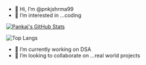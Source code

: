 - 👋 Hi, I’m @pnkjshrma99
- 👀 I’m interested in ...coding

[![Pankaj's GitHub Stats](https://github-readme-stats.vercel.app/api?username=pnkjshrma99)](https://github.com/anuraghazra/github-readme-stats)

![Top Langs](https://github-readme-stats.vercel.app/api/top-langs/?username=pnkjshrma99&theme=tokyonight)

- 🌱 I’m currently working on DSA 
- 💞️ I’m looking to collaborate on ...real world projects


